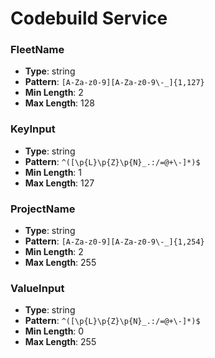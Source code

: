 # Codebuild Service

### FleetName
- **Type**: string
- **Pattern**: `[A-Za-z0-9][A-Za-z0-9\-_]{1,127}`
- **Min Length**: 2
- **Max Length**: 128

### KeyInput
- **Type**: string
- **Pattern**: `^([\p{L}\p{Z}\p{N}_.:/=@+\-]*)$`
- **Min Length**: 1
- **Max Length**: 127

### ProjectName
- **Type**: string
- **Pattern**: `[A-Za-z0-9][A-Za-z0-9\-_]{1,254}`
- **Min Length**: 2
- **Max Length**: 255

### ValueInput
- **Type**: string
- **Pattern**: `^([\p{L}\p{Z}\p{N}_.:/=@+\-]*)$`
- **Min Length**: 0
- **Max Length**: 255

